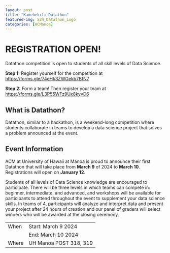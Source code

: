 ```yaml
---
layout: post
title: "Kanehekili Datathon"
featured-img: S24_Datathon_Logo
categories: [ACManoa]
---
```


# REGISTRATION OPEN!
Datathon competition is open to students of all skill levels of Data Science.

**Step 1:** Register yourself for the competition at https://forms.gle/74eHk3ZWGekb7BfN7 

**Step 2:** Form a team! Then register your team at https://forms.gle/L3P55WFz9Ux8kyvD6

## What is Datathon?

Datathon, similar to a hackathon, is a weekend-long competition where students collaborate in teams to develop a data science project that solves a problem announced at the event.

## Event Information

ACM at University of Hawaii at Manoa is proud to announce their first Datathon that will take place from **March 9** of 2024 to **March 10**. Registrations will open on **January 12**.

Students of all levels of Data Science knowledge are encouraged to participate. There will be three levels in which teams can compete in: beginner, intermediate, and advanced, and workshops will be available for participants to attend throughout the event to supplement your data science skills. In teams of 4, participants will analyze and interpret data and present your project after 24 hours of creation and our panel of graders will select winners who will be awarded at the closing ceremony. 

|       |                                                      |
| ----- | ---------------------------------------------------- |
| When  | Start: March 9 2024                                  |
|       | End: March 10 2024                                   |
| Where | UH Manoa POST 318, 319                               |




<link href="//cdn.rawgit.com/noelboss/featherlight/1.7.13/release/featherlight.min.css" type="text/css" rel="stylesheet" />
<script src="//code.jquery.com/jquery-latest.js"></script>
<script src="//cdn.rawgit.com/noelboss/featherlight/1.7.13/release/featherlight.min.js" type="text/javascript" charset="utf-8"></script>
<style>
